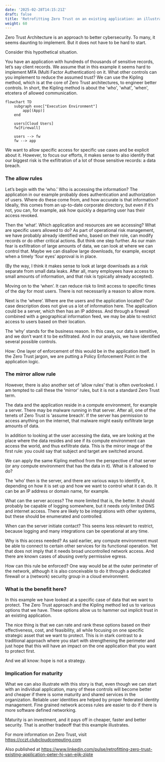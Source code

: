 ```yaml
---
date: '2025-02-28T14:15:21Z'
draft: false
title: 'Retrofitting Zero Trust on an existing application: an illustration'
weight: 60
---
```

Zero Trust Architecture is an approach to better cybersecurity. To many, it seems daunting to implement. But it does not have to be hard to start.

Consider this hypothetical situation.

You have an application with hundreds of thousands of sensitive records, let’s say client records. We assume that in this example it seems hard to implement MFA (Multi Factor Authentication) on it. What other controls can you implement to reduce the assumed trust? We can use the Kipling method, which is at the core of Zero Trust architectures, to engineer better controls. In short, the Kipling method is about the 'who', 'what', 'when', etcetera of allowed communication.

```mermaid
flowchart TD
    subgraph exec["Execution Environment"]
        app[(App)]
    end
    
    users[Cloud Users]
    fw[Firewall]
    
    users --> fw
    fw --> app
```

We want to allow specific access for specific use cases and be explicit about it. However, to focus our efforts, it makes sense to also identify that our biggest risk is the exfiltration of a lot of those sensitive records: a data breach.

### The allow rules

Let’s begin with the ‘who.’ Who is accessing the information? The application in our example probably does authentication and authorization of users. Where do these come from, and how accurate is that information? Ideally, this comes from an up-to-date corporate directory, but even if it’s not, you can, for example, ask how quickly a departing user has their access revoked.

Then the ‘what’. Which application and resources are we accessing? What are specific users allowed to do? As part of operational risk management, we have probably already identified who, based on their role, can modify records or do other critical actions. But think one step further. As our main fear is exfiltration of large amounts of data, we can look at where we can control that. Maybe we can disallow large downloads, for example, except when a timely ‘four eyes’ approval is in place.

(By the way, I think it makes sense to look at large downloads as a risk separate from small data leaks. After all, many employees have access to small amounts of information, and that risk is typically already accepted).

Moving on to the ‘when’. It can reduce risk to limit access to specific times of the day for most users. There is not necessarily a reason to allow more.

Next is the ‘where’. Where are the users and the application located? Our case description does not give us a lot of information here. The application could be a server, which then has an IP address. And through a firewall combined with a geographical information feed, we may be able to restrict access to users based on their location.

The ‘why’ stands for the business reason. In this case, our data is sensitive, and we don’t want it to be exfiltrated. And in our analysis, we have identified several possible controls.

How: One layer of enforcement of this would be in the application itself. In the Zero Trust jargon, we are putting a Policy Enforcement Point in the application logic.

### The mirror allow rule

However, there is also another set of ‘allow rules’ that is often overlooked. I am tempted to call these the ‘mirror’ rules, but it is not a standard Zero Trust term.

The data and the application reside in a compute environment, for example a server. There may be malware running in that server. After all, one of the tenets of Zero Trust is ‘assume breach’. If the server has permission to access anything on the internet, that malware might easily exfiltrate large amounts of data.

In addition to looking at the user accessing the data, we are looking at the place where the data resides and see if its compute environment can access the world, and thus exfiltrate data. This is the mirror image of the first rule: you could say that subject and target are switched around.

We can apply the same Kipling method from the perspective of that server (or any compute environment that has the data in it). What is it allowed to do?

The ‘who’ then is the server, and there are various ways to identify it, depending on how it is set up and how we want to control what it can do. It can be an IP address or domain name, for example.

What can the server access? The more limited that is, the better. It should probably be capable of logging somewhere, but it needs only limited DNS and internet access. There are likely to be integrations with other systems, but these should be enumerated and controlled.

When can the server initiate contact? This seems less relevant to restrict, because logging and many integrations can be operational at any time.

Why is this access needed? As said earlier, any compute environment must be able to connect to certain other services for its functional operation. Yet that does not imply that it needs broad uncontrolled network access. And there are known cases of abusing overly permissive egress.

How can this rule be enforced? One way would be at the outer perimeter of the network, although it is also conceivable to do it through a dedicated firewall or a (network) security group in a cloud environment.

### What is the benefit here?

In this example we have looked at a specific case of data that we want to protect. The Zero Trust approach and the Kipling method led us to various options that we have. These options allow us to hammer out implicit trust in an existing application.

The nice thing is that we can rate and rank these options based on their effectiveness, cost, and feasibility, all while focusing on one specific strategic asset that we want to protect. This is in stark contrast to a traditional approach where you start with strengthening the perimeter and just hope that this will have an impact on the one application that you want to protect first.

And we all know: hope is not a strategy.

### Implication for maturity

What we can also illustrate with this story is that, even though we can start with an individual application, many of these controls will become better and cheaper if there is some maturity and shared services in the organization. Reliable user identities are helped by proper federated identity management. Fine grained network access rules are easier to do if there is more software defined networking.

Maturity is an investment, and it pays off in cheaper, faster and better security. That is another tradeoff that this example illustrates.

For more information on Zero Trust, visit <https://cczt.clubcloudcomputing.com>

Also published at <https://www.linkedin.com/pulse/retrofitting-zero-trust-existing-application-peter-hj-van-eijk-zjpte>
